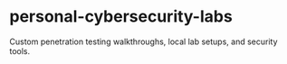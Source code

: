 # personal-cybersecurity-labs
Custom penetration testing walkthroughs, local lab setups, and security tools.
